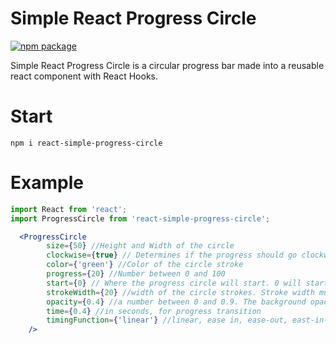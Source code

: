 # Simple React Progress Circle

[![npm package][npm-badge]][npm]

Simple React Progress Circle is a circular progress bar made into a reusable react component with React Hooks.

[npm-badge]: https://img.shields.io/npm/v/react-simple-progress-circle?style=plastic
[npm]: https://www.npmjs.org/package/react-simple-progress-circle


# Start
```
npm i react-simple-progress-circle
```

# Example

```jsx
import React from 'react';
import ProgressCircle from 'react-simple-progress-circle';

  <ProgressCircle 
        size={50} //Height and Width of the circle
        clockwise={true} // Determines if the progress should go clockwise or counter clockwise
        color={'green'} //Color of the circle stroke
        progress={20} //Number between 0 and 100
        start={0} // Where the progress circle will start. 0 will start at 90deg clockwise from the top
        strokeWidth={20} //width of the circle strokes. Stroke width must be no more than half the size of the circle.
        opacity={0.4} //a number between 0 and 0.9. The background opacity of the color. An opacity of more than 0.7 may not be noticable to the human eye
        time={0.4} //in seconds, for progress transition
        timingFunction={'linear'} //linear, ease in, ease-out, east-in-out, step-start, step-end
    />
```




